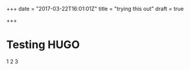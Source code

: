 +++
date = "2017-03-22T16:01:01Z"
title = "trying this out"
draft = true

+++

# Testing HUGO

1 2 3